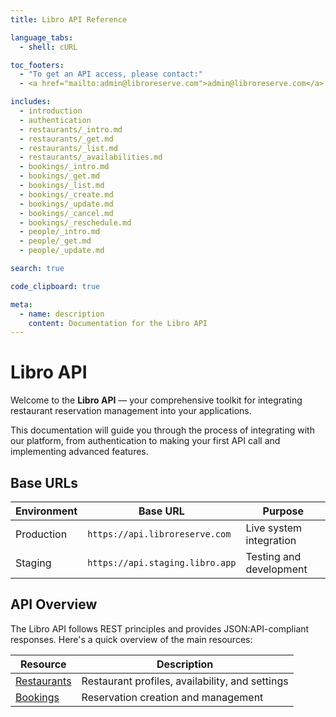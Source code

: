 ```yaml
---
title: Libro API Reference

language_tabs:
  - shell: cURL

toc_footers:
  - "To get an API access, please contact:"
  - <a href="mailto:admin@libroreserve.com">admin@libroreserve.com</a>

includes:
  - introduction
  - authentication
  - restaurants/_intro.md
  - restaurants/_get.md
  - restaurants/_list.md
  - restaurants/_availabilities.md
  - bookings/_intro.md
  - bookings/_get.md
  - bookings/_list.md
  - bookings/_create.md
  - bookings/_update.md
  - bookings/_cancel.md
  - bookings/_reschedule.md
  - people/_intro.md
  - people/_get.md
  - people/_update.md

search: true

code_clipboard: true

meta:
  - name: description
    content: Documentation for the Libro API
---
```


# Libro API

Welcome to the **Libro API** — your comprehensive toolkit for integrating restaurant reservation management into your applications. 

This documentation will guide you through the process of integrating with our platform, from authentication to making your first API call and implementing advanced features.

## Base URLs

| Environment | Base URL | Purpose |
|------------|----------|----------|
| Production | `https://api.libroreserve.com` | Live system integration |
| Staging | `https://api.staging.libro.app` | Testing and development |

## API Overview

The Libro API follows REST principles and provides JSON:API-compliant responses. Here's a quick overview of the main resources:

| Resource | Description |
|----------|------------|
| [Restaurants](#restaurants) | Restaurant profiles, availability, and settings |
| [Bookings](#bookings) | Reservation creation and management |
